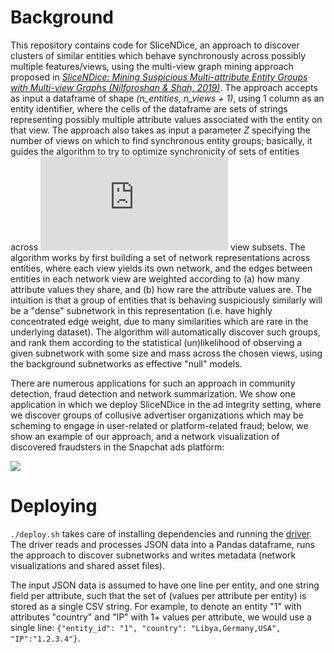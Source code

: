 # Background
This repository contains code for SliceNDice, an approach to discover clusters of similar entities which behave 
synchronously across possibly multiple features/views, using the multi-view graph mining approach proposed in 
[*SliceNDice: Mining Suspicious Multi-attribute Entity Groups with Multi-view Graphs  (Nilforoshan & Shah, 2019)*](https://drive.google.com/open?id=1aByTr2fPm_Z8AVDpyvE8paAVdpR6B4Ns).  The approach accepts 
as input a dataframe of shape *(n_entities, n_views + 1)*, using 1 column as an entity identifier, where the cells of 
the dataframe are sets of strings representing possibly multiple attribute values associated with the entity on that 
view.  The approach also takes as input a parameter *Z* specifying the number of views on which to find synchronous 
entity groups; basically, it guides the algorithm to try to optimize synchronicity of sets of entities across 
![](https://latex.codecogs.com/gif.latex?n_%7Bviews%7D%20%5Cchoose%20Z) view subsets.  The algorithm works by first 
building a set of network representations across entities, where each view yields its own network, and the edges between
 entities in each network view are weighted according to (a) how many attribute values they share, and (b) how rare 
 the attribute values are.  The intuition is that a group of entities that is behaving suspiciously similarly will be a 
 "dense" subnetwork in this representation (i.e. have highly concentrated edge weight, due to many similarities which 
 are rare in the underlying dataset).  The algorithm will automatically discover such groups, and rank them according 
 to the statistical (un)likelihood of observing a given subnetwork with some size and mass across the chosen views, 
 using the background subnetworks as effective "null" models.

There are numerous applications for such an approach in community detection, fraud detection and network summarization.
We show one application in which we deploy SliceNDice in the ad integrity setting, where we discover groups of 
collusive advertiser organizations which may be scheming to engage in user-related or platform-related fraud; below, we 
show an example of our approach, and a network visualization of discovered fraudsters in the Snapchat ads platform:

![](./ad_integrity/example.png)

# Deploying
``./deploy.sh`` takes care of installing dependencies and running the [driver](./driver.py).
The driver reads and processes JSON data into a Pandas dataframe, runs the approach to discover
subnetworks and writes metadata (network visualizations and shared asset files).

The input JSON data is assumed to have one line per entity, and one string field per attribute, such that
the set of (values per attribute per entity) is stored as a single CSV string.  For example, to denote an entity
"1" with attributes "country" and "IP" with 1+ values per attribute, we would use a single line:
`{"entity_id": "1", "country": "Libya,Germany,USA", "IP":"1.2.3.4"}`.